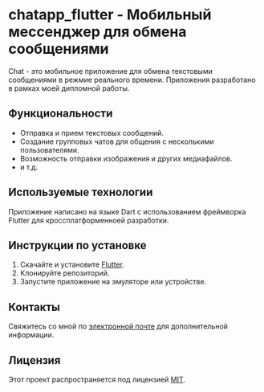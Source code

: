 # chatapp_flutter - Мобильный мессенджер для обмена сообщениями

Chat - это мобильное приложение для обмена текстовыми сообщениями в режмие реального времени. Приложения разработано в рамках моей дипломной работы.

## Функциональности

- Отправка и прием текстовых сообщений.
- Создание групповых чатов для общения с несколькими пользователями.
- Возможность отправки изображения и других медиафайлов.
- и т.д.

## Используемые технологии

Приложение написано на языке Dart c использованием фреймворка Flutter для кроссплатформенноей разработки.

## Инструкции по установке

1. Скачайте и установите [Flutter](https://flutter.dev/).
2. Клонируйте репозиторий.
3. Запустите приложение на эмуляторе или устройстве.

## Контакты

Свяжитесь со мной по [электронной почте](mailto:elbars.asykbekov@mail.ru) для дополнительной информации.

## Лицензия

Этот проект распространяется под лицензией [MIT](LICENSE).
